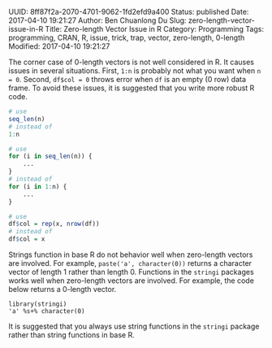 UUID: 8ff87f2a-2070-4701-9062-1fd2efd9a400
Status: published
Date: 2017-04-10 19:21:27
Author: Ben Chuanlong Du
Slug: zero-length-vector-issue-in-R
Title: Zero-length Vector Issue in R
Category: Programming
Tags: programming, CRAN, R, issue, trick, trap, vector, zero-length, 0-length
Modified: 2017-04-10 19:21:27

The corner case of 0-length vectors is not well considered in R. 
It causes issues in several situations. 
First, `1:n` is probably not what you want when `n = 0`. 
Second, `df$col = 0` throws error when `df` is an empty (0 row) data frame.
To avoid these issues, 
it is suggested that you write more robust R code. 

```R
# use 
seq_len(n)
# instead of 
1:n
```

```R
# use 
for (i in seq_len(n)) {
    ...
}
# instead of 
for (i in 1:n) {
    ...
}
```

```R
# use 
df$col = rep(x, nrow(df))
# instead of 
df$col = x             
```

Strings function in base R do not behavior well when zero-length vectors are involved. 
For example, 
`paste('a', character(0))` returns a character vector of length 1 
rather than length 0. 
Functions in the `stringi` packages works well when zero-length vectors are involved.
For example, the code below returns a 0-length vector.
```
library(stringi)
'a' %s+% character(0)
```
It is suggested that you always use string functions in the `stringi` package 
rather than string functions in base R.

